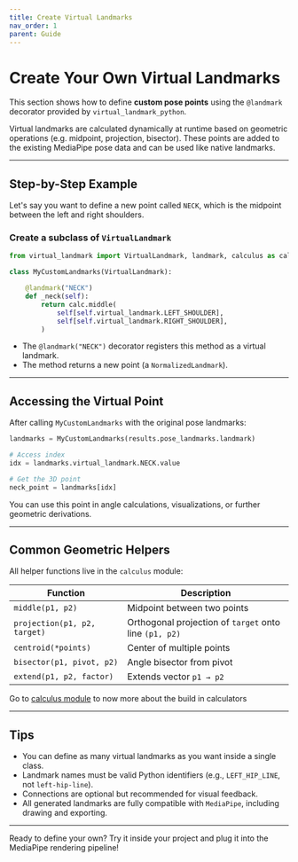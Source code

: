 ```yaml
---
title: Create Virtual Landmarks
nav_order: 1
parent: Guide
---
```

# Create Your Own Virtual Landmarks

This section shows how to define **custom pose points** using the `@landmark` decorator provided by `virtual_landmark_python`.

Virtual landmarks are calculated dynamically at runtime based on geometric operations (e.g. midpoint, projection, bisector). These points are added to the existing MediaPipe pose data and can be used like native landmarks.

---

## Step-by-Step Example

Let's say you want to define a new point called `NECK`, which is the midpoint between the left and right shoulders.

### Create a subclass of `VirtualLandmark`

```python
from virtual_landmark import VirtualLandmark, landmark, calculus as calc

class MyCustomLandmarks(VirtualLandmark):

    @landmark("NECK")
    def _neck(self):
        return calc.middle(
            self[self.virtual_landmark.LEFT_SHOULDER],
            self[self.virtual_landmark.RIGHT_SHOULDER],
        )
```

- The `@landmark("NECK")` decorator registers this method as a virtual landmark.
- The method returns a new point (a `NormalizedLandmark`).

---

## Accessing the Virtual Point

After calling `MyCustomLandmarks` with the original pose landmarks:

```python
landmarks = MyCustomLandmarks(results.pose_landmarks.landmark)

# Access index
idx = landmarks.virtual_landmark.NECK.value

# Get the 3D point
neck_point = landmarks[idx]
```

You can use this point in angle calculations, visualizations, or further geometric derivations.

---

## Common Geometric Helpers

All helper functions live in the `calculus` module:

| Function         | Description                             |
|------------------|-----------------------------------------|
| `middle(p1, p2)` | Midpoint between two points             |
| `projection(p1, p2, target)` | Orthogonal projection of `target` onto line `(p1, p2)` |
| `centroid(*points)` | Center of multiple points            |
| `bisector(p1, pivot, p2)` | Angle bisector from pivot       |
| `extend(p1, p2, factor)` | Extends vector `p1 → p2`         |


Go to [calculus module](calculus.md) to now more about the build in calculators

---

## Tips

- You can define as many virtual landmarks as you want inside a single class.
- Landmark names must be valid Python identifiers (e.g., `LEFT_HIP_LINE`, not `left-hip-line`).
- Connections are optional but recommended for visual feedback.
- All generated landmarks are fully compatible with `MediaPipe`, including drawing and exporting.

---

Ready to define your own? Try it inside your project and plug it into the MediaPipe rendering pipeline!
